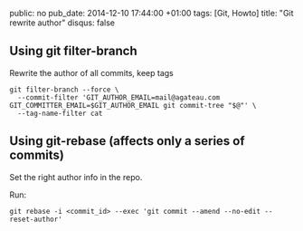 public: no
pub_date: 2014-12-10 17:44:00 +01:00
tags: [Git, Howto]
title: "Git rewrite author"
disqus: false

## Using git filter-branch

Rewrite the author of all commits, keep tags

    git filter-branch --force \
      --commit-filter 'GIT_AUTHOR_EMAIL=mail@agateau.com GIT_COMMITTER_EMAIL=$GIT_AUTHOR_EMAIL git commit-tree "$@"' \
      --tag-name-filter cat

## Using git-rebase (affects only a series of commits)

Set the right author info in the repo.

Run:

    git rebase -i <commit_id> --exec 'git commit --amend --no-edit --reset-author'
